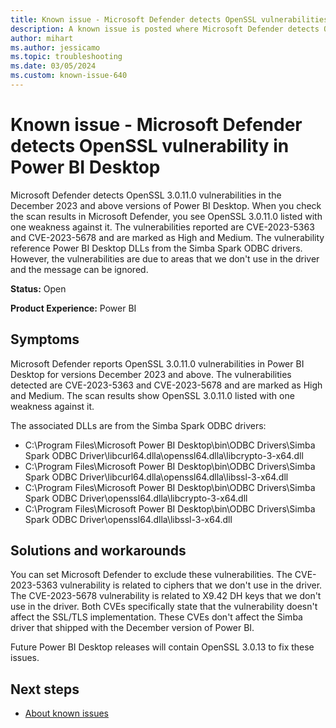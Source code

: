 ```yaml
---
title: Known issue - Microsoft Defender detects OpenSSL vulnerabilities in Power BI Desktop
description: A known issue is posted where Microsoft Defender detects OpenSSL vulnerability in Power BI Desktop.
author: mihart
ms.author: jessicamo
ms.topic: troubleshooting  
ms.date: 03/05/2024
ms.custom: known-issue-640
---
```


# Known issue - Microsoft Defender detects OpenSSL vulnerability in Power BI Desktop

Microsoft Defender detects OpenSSL 3.0.11.0 vulnerabilities in the December 2023 and above versions of Power BI Desktop. When you check the scan results in Microsoft Defender, you see OpenSSL 3.0.11.0 listed with one weakness against it. The vulnerabilities reported are CVE-2023-5363 and CVE-2023-5678 and are marked as High and Medium. The vulnerability reference Power BI Desktop DLLs from the Simba Spark ODBC drivers. However, the vulnerabilities are due to areas that we don't use in the driver and the message can be ignored.

**Status:** Open

**Product Experience:** Power BI

## Symptoms

Microsoft Defender reports OpenSSL 3.0.11.0 vulnerabilities in Power BI Desktop for versions December 2023 and above. The vulnerabilities detected are CVE-2023-5363 and CVE-2023-5678 and are marked as High and Medium. The scan results show OpenSSL 3.0.11.0 listed with one weakness against it.

The associated DLLs are from the Simba Spark ODBC drivers:

- C:\Program Files\Microsoft Power BI Desktop\bin\ODBC Drivers\Simba Spark ODBC Driver\libcurl64.dlla\openssl64.dlla\libcrypto-3-x64.dll
- C:\Program Files\Microsoft Power BI Desktop\bin\ODBC Drivers\Simba Spark ODBC Driver\libcurl64.dlla\openssl64.dlla\libssl-3-x64.dll
- C:\Program Files\Microsoft Power BI Desktop\bin\ODBC Drivers\Simba Spark ODBC Driver\openssl64.dlla\libcrypto-3-x64.dll
- C:\Program Files\Microsoft Power BI Desktop\bin\ODBC Drivers\Simba Spark ODBC Driver\openssl64.dlla\libssl-3-x64.dll

## Solutions and workarounds

You can set Microsoft Defender to exclude these vulnerabilities. The CVE-2023-5363 vulnerability is related to ciphers that we don't use in the driver. The CVE-2023-5678 vulnerability is related to X9.42 DH keys that we don't use in the driver. Both CVEs specifically state that the vulnerability doesn't affect the SSL/TLS implementation. These CVEs don't affect the Simba driver that shipped with the December version of Power BI.

Future Power BI Desktop releases will contain OpenSSL 3.0.13 to fix these issues.

## Next steps

- [About known issues](/power-bi/troubleshoot/known-issues/power-bi-known-issues)
